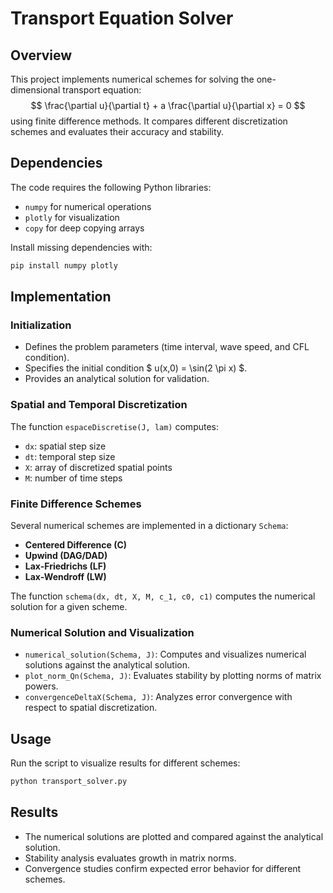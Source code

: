 # Transport Equation Solver

## Overview
This project implements numerical schemes for solving the one-dimensional transport equation:
$$ \frac{\partial u}{\partial t} + a \frac{\partial u}{\partial x} = 0 $$
using finite difference methods. It compares different discretization schemes and evaluates their accuracy and stability.

## Dependencies
The code requires the following Python libraries:
- `numpy` for numerical operations
- `plotly` for visualization
- `copy` for deep copying arrays

Install missing dependencies with:
```sh
pip install numpy plotly
```

## Implementation
### Initialization
- Defines the problem parameters (time interval, wave speed, and CFL condition).
- Specifies the initial condition $ u(x,0) = \sin(2 \pi x) $.
- Provides an analytical solution for validation.

### Spatial and Temporal Discretization
The function `espaceDiscretise(J, lam)` computes:
- `dx`: spatial step size
- `dt`: temporal step size
- `X`: array of discretized spatial points
- `M`: number of time steps

### Finite Difference Schemes
Several numerical schemes are implemented in a dictionary `Schema`:
- **Centered Difference (C)**
- **Upwind (DAG/DAD)**
- **Lax-Friedrichs (LF)**
- **Lax-Wendroff (LW)**

The function `schema(dx, dt, X, M, c_1, c0, c1)` computes the numerical solution for a given scheme.

### Numerical Solution and Visualization
- `numerical_solution(Schema, J)`: Computes and visualizes numerical solutions against the analytical solution.
- `plot_norm_Qn(Schema, J)`: Evaluates stability by plotting norms of matrix powers.
- `convergenceDeltaX(Schema, J)`: Analyzes error convergence with respect to spatial discretization.

## Usage
Run the script to visualize results for different schemes:
```sh
python transport_solver.py
```

## Results
- The numerical solutions are plotted and compared against the analytical solution.
- Stability analysis evaluates growth in matrix norms.
- Convergence studies confirm expected error behavior for different schemes.



